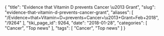 {
    "title": "Evidence that Vitamin D prevents Cancer \u2013 Grant",
    "slug": "evidence-that-vitamin-d-prevents-cancer-grant",
    "aliases": [
        "/Evidence+that+Vitamin+D+prevents+Cancer+\u2013+Grant+Feb+2018",
        "/9264"
    ],
    "tiki_page_id": 9264,
    "date": "2018-01-28",
    "categories": [
        "Cancer",
        "Top news"
    ],
    "tags": [
        "Cancer",
        "Top news"
    ]
}